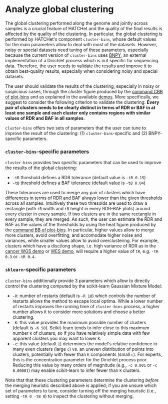 # Analyze global clustering

The global clustering performed along the genome and jointly across samples is a crucial feature of HATCHet and the quality of the final results is affected by the quality of the clustering. In particular, the global clustering is performed by HATCHet's component `cluster-bins`, whose default values for the main parameters allow to deal with most of the datasets. However, noisy or special datasets need tuning of these parameters, especially because the current version of `cluster-bins` uses [BNPY](https://bitbucket.org/michaelchughes/bnpy-dev/src/master/), an external implementation of a Dirichlet process which is not specific for sequencing data. Therefore, the user needs to validate the results and improve it to obtain best-quality results, especially when considering noisy and special datasets. 

The user should validate the results of the clustering, especially in noisy or suspicious cases, through the cluster figure produced by the [command CBB of plot-bins](doc_plot_bins.md) and as explained in the available [demos](https://github.com/raphael-group/hatchet#demos). More specifically, we suggest to consider the following criterion to validate the clustering: **Every pair of clusters needs to be clearly distinct in terms of RDR or BAF in at least one sample and each cluster only contains regions with similar values of RDR and BAF in all samples**.

`cluster-bins` offers two sets of parameters that the user can tune to improve the result of the clustering: (1) `cluster-bins`-specific and (2) BNPY-specific parameters.

### `cluster-bins`-specific parameters

`cluster-bins` provides two specific parameters that can be used to improve the results of the global clustering:
- `-tR` threshold defines a RDR tolerance (default value is `-tR 0.15`)
- `-tB` threshold defines a BAF tolerance (default value is `-tB 0.04`)

These tolerances are used to merge any pair of clusters which have differences in terms of RDR and BAF always lower than the given thresholds across all samples. Intuitively these two thresolds are used to draw a rectangle (with `tR` width and `tB` height in every RDR-BAF plots) around every cluster in every sample. If two clusters are in the same rectangle in every sample, they are merged. As such, the user can estimate the RDR and BAF as the values of the thresholds by using the heat figure produced by the [command BB of plot-bins](doc_plot_bins.md). In particular, higher values allow to merge more clusters, avoid overfitting, and accomodate higher noise and variances, while smaller values allow to avoid overclustering. For example, clusters which have a disc/long shape, i.e. high variance of RDR as in the [cancer WGS demo](https://github.com/raphael-group/hatchet/blob/master/examples/demo-WGS-cancer/demo-wgs-cancer.sh) or [WES demo](https://github.com/raphael-group/hatchet/blob/master/examples/demo-WES/demo-wes.sh), will require a higher value of `tR`, e.g. `-tR 0.3` or `-tR 0.4`.

### `sklearn`-specific parameters

`cluster-bins` additionally provide 3 parameters which allow to directly control the clustering computed by the scikit-learn Gaussian Mixture Model:
- `-R`: number of restarts (default is `-R 10`) which controls the number of restarts allows the method to escape local optima. While a lower number of restarts improves the running time of `cluster-bins` process, a higher number allows it to consider more solutions and choose a better clustering.
- `-K`: this value provides the maximum possible number of clusters (default is `-K 50`). Scikit-learn tends to infer close to this maximum number `K` of clusters, so if you have relatively simple data with few apparent clusters you may want to lower `K`.
- `-c`: this value (default `1`) determines the model's relative confidence in many even clusters (large `c`) vs. an uneven distribution of points into clusters, potentially with fewer than `K` components (small `c`). For experts, this is the concentration parameter for the Dirichlet process prior. Reducing this value by many orders of magnitude (e.g., `-c 0.001` or `-c 0.00001`) may enable scikit-learn to infer fewer than `K` clusters.

Note that that these clustering parameters determine the clustering *before* the merging heuristic described above is applied; if you are unsure which set of parameters to tune, consider turning off the merging heuristic (i.e., setting `-tR 0 -tB 0`) to inspect the clustering without merging.

